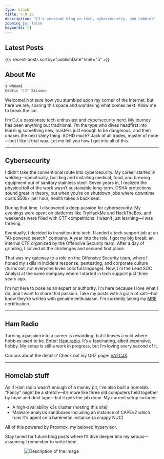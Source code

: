 ```yaml
---
type: blank  
title: c-b.io  
description: "CJ's personal blog on tech, cybersecurity, and hobbies"  
zooming_js: false  
keywords: []
---
```


## Latest Posts

{{< recent-posts sortby="publishDate" limit="5" >}}

## About Me

```bash
$ whoami
Cedric "CJ" Brisson
```

Welcome! Not sure how you stumbled upon my corner of the internet, but here we are, sharing this space and wondering what comes next. Allow me to break the ice.

I’m CJ, a passionate tech enthusiast and cybersecurity nerd. My journey has been anything but traditional. I’m the type who dives headfirst into learning something new, masters just enough to be dangerous, and then chases the next shiny thing. ADHD much? Jack of all trades, master of none—but I like it that way. Let me tell you how I got into all of this.

---

## Cybersecurity

I didn’t take the conventional route into cybersecurity. My career started in welding—specifically, building and installing medical, food, and brewing equipment out of sanitary stainless steel. Seven years in, I realized the physical toll of the work wasn’t sustainable long-term. OSHA protections sound great in theory, but when you’re on shutdown jobs where downtime costs $50k+ per hour, health takes a back seat.

During that time, I discovered a deep passion for cybersecurity. My evenings were spent on platforms like TryHackMe and HackTheBox, and weekends were filled with CTF competitions. I wasn’t just learning—I was thriving.

Eventually, I decided to transition into tech. I landed a tech support job at an "AI-powered search" company. A year into the role, I got my big break: an internal CTF organized by the Offensive Security team. After a day of grinding, I solved all the challenges and secured first place.

That was my gateway to a role on the Offensive Security team, where I honed my skills in incident response, pentesting, and corporate culture (turns out, not everyone loves colorful language). Now, I’m the Lead SOC Analyst at the same company where I started in tech support just three years ago.

I’m not here to pose as an expert or authority. I’m here because I love what I do, and I want to share that passion. Take my posts with a grain of salt—but know they’re written with genuine enthusiasm. I'm currently taking my [MRE](https://www.mosse-institute.com/certifications/mre-certified-reverse-engineer.html) certification.

---

## Ham Radio

Turning a passion into a career is rewarding, but it leaves a void where hobbies used to be. Enter: [Ham radio](https://en.wikipedia.org/wiki/Amateur_radio). It’s a fascinating, albeit expensive, hobby. My setup is still a work in progress, but I’m loving every second of it.

Curious about the details? Check out my QRZ page: [VA2CJX](https://www.qrz.com/db/VA2CJX).

---

## Homelab stuff

As if Ham radio wasn’t enough of a money pit, I’ve also built a homelab. "Fancy" might be a stretch—it’s more like three old computers held together by hope and duct tape—but it gets the job done. My current setup includes:

- A high-availability k3s cluster (hosting this site)
- Malware analysis sandboxes including an instance of CAPEv2 which runs it's agent on a baremetal instance (a crappy NUC)

All of this powered by Proxmox, my beloved hypervisor.

Stay tuned for future blog posts where I’ll dive deeper into my setups—assuming I remember to write them.

<img src="/images/homelab.webp" alt="Description of the image" style="max-width: 75%; height: auto; display: block; margin: 0 auto;">

